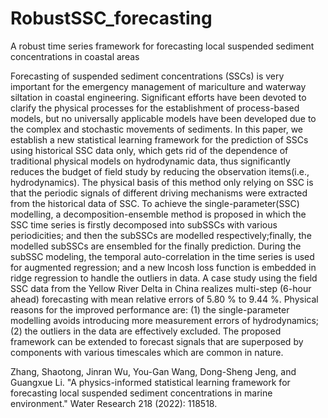 # RobustSSC_forecasting

A robust time series framework for forecasting local suspended sediment concentrations in coastal areas

Forecasting of suspended sediment concentrations (SSCs) is very important for the emergency management of mariculture and waterway siltation in coastal engineering. Significant efforts have been devoted to clarify the physical processes for the establishment of process-based models, but no universally applicable models have been developed due to the complex and stochastic movements of sediments. In this paper, we establish a new statistical learning framework for the prediction of SSCs using historical SSC data only, which gets rid of the dependence of traditional physical models on hydrodynamic data, thus significantly reduces the budget of field study by reducing the observation items(i.e., hydrodynamics). The physical basis of this method only relying on SSC is that the periodic signals of different driving mechanisms were extracted from the historical data of SSC. To achieve the single-parameter(SSC) modelling, a decomposition-ensemble method is proposed in which the SSC time series is firstly decomposed into subSSCs with various periodicities; and then the subSSCs are modelled respectively;finally, the modelled subSSCs are ensembled for the finally prediction. During the subSSC modeling, the temporal auto-correlation in the time series is used for augmented regression; and a new lncosh loss function is embedded in ridge regression to handle the outliers in data. A case study using the field SSC data from the Yellow River Delta in China realizes multi-step (6-hour ahead) forecasting with  mean relative errors of 5.80 \% to 9.44 \%. Physical reasons for the improved performance are: (1) the single-parameter modelling avoids introducing more measurement errors of hydrodynamics; (2) the outliers in the data are effectively excluded. The proposed framework can be extended to forecast signals that are superposed by components with various timescales which are common in nature.

Zhang, Shaotong, Jinran Wu, You-Gan Wang, Dong-Sheng Jeng, and Guangxue Li. "A physics-informed statistical learning framework for forecasting local suspended sediment concentrations in marine environment." Water Research 218 (2022): 118518.
